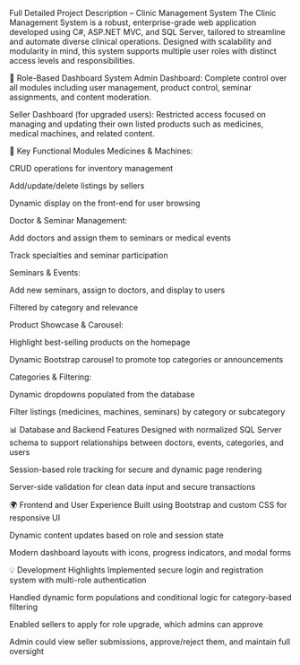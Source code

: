 Full Detailed Project Description – Clinic Management System
The Clinic Management System is a robust, enterprise-grade web application developed using C#, ASP.NET MVC, and SQL Server, tailored to streamline and automate diverse clinical operations. Designed with scalability and modularity in mind, this system supports multiple user roles with distinct access levels and responsibilities.

🔐 Role-Based Dashboard System
Admin Dashboard: Complete control over all modules including user management, product control, seminar assignments, and content moderation.

Seller Dashboard (for upgraded users): Restricted access focused on managing and updating their own listed products such as medicines, medical machines, and related content.

🧩 Key Functional Modules
Medicines & Machines:

CRUD operations for inventory management

Add/update/delete listings by sellers

Dynamic display on the front-end for user browsing

Doctor & Seminar Management:

Add doctors and assign them to seminars or medical events

Track specialties and seminar participation

Seminars & Events:

Add new seminars, assign to doctors, and display to users

Filtered by category and relevance

Product Showcase & Carousel:

Highlight best-selling products on the homepage

Dynamic Bootstrap carousel to promote top categories or announcements

Categories & Filtering:

Dynamic dropdowns populated from the database

Filter listings (medicines, machines, seminars) by category or subcategory

📊 Database and Backend Features
Designed with normalized SQL Server schema to support relationships between doctors, events, categories, and users

Session-based role tracking for secure and dynamic page rendering

Server-side validation for clean data input and secure transactions

🌍 Frontend and User Experience
Built using Bootstrap and custom CSS for responsive UI

Dynamic content updates based on role and session state

Modern dashboard layouts with icons, progress indicators, and modal forms

💡 Development Highlights
Implemented secure login and registration system with multi-role authentication

Handled dynamic form populations and conditional logic for category-based filtering

Enabled sellers to apply for role upgrade, which admins can approve

Admin could view seller submissions, approve/reject them, and maintain full oversight
